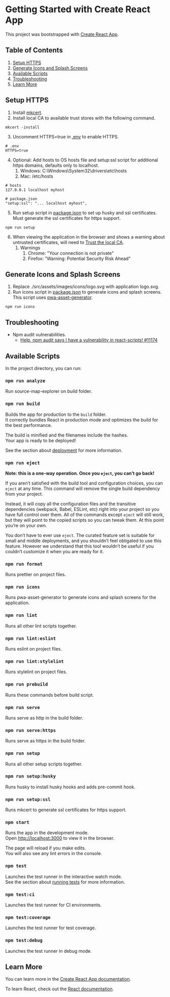 # Getting Started with Create React App

This project was bootstrapped with [Create React App](https://github.com/facebook/create-react-app).

## Table of Contents

1. [Setup HTTPS](#setup-https)
2. [Generate Icons and Splash Screens](#generate-icons-and-splash-screens)
3. [Available Scripts](#available-scripts)
4. [Troubleshooting](#troubleshooting)
5. [Learn More](#learn-more)

## <a name="setup-https"></a>Setup HTTPS

1. Install [mkcert](https://github.com/FiloSottile/mkcert#installation).
2. Install local CA to available trust stores with the following command.

```shell script
mkcert -install
```

3. Uncomment HTTPS=true in [.env](.env) to enable HTTPS.

```shell script
# .env
HTTPS=true
```

4. Optional: Add hosts to OS hosts file and setup:ssl script for additional https domains, defaults only to localhost.
   1. Windows: C:\Windows\System32\drivers\etc\hosts
   2. Mac: /etc/hosts

```shell script
# hosts
127.0.0.1 localhost myhost

# package.json
"setup:ssl": "... localhost myhost",
```

5. Run setup script in [package.json](package.json) to set up husky and ssl certificates. Must generate the ssl certificates for https support.

```shell script
npm run setup
```

6. When viewing the application in the browser and shows a warning about untrusted certificates, will need to [Trust the local CA](https://gist.github.com/cecilemuller/9492b848eb8fe46d462abeb26656c4f8#trust-the-local-ca).
   1. Warnings
      1. Chrome: "Your connection is not private"
      2. Firefox: "Warning: Potential Security Risk Ahead"

## <a name="generate-icons-and-splash-screens"></a>Generate Icons and Splash Screens

1. Replace ./src/assets/images/icons/logo.svg with application logo.svg.
2. Run icons script in [package.json](package.json) to generate icons and splash screens. This script uses [pwa-asset-generator](https://github.com/onderceylan/pwa-asset-generator).

```shell script
npm run icons
```

## <a name="troubleshooting"></a>Troubleshooting

- Npm audit vulnerabilities.
  - [Help, npm audit says I have a vulnerability in react-scripts! #11174](https://github.com/facebook/create-react-app/issues/11174)

## <a name="available-scripts"></a>Available Scripts

In the project directory, you can run:

### `npm run analyze`

Run source-map-explorer on build folder.

### `npm run build`

Builds the app for production to the `build` folder.\
It correctly bundles React in production mode and optimizes the build for the best performance.

The build is minified and the filenames include the hashes.\
Your app is ready to be deployed!

See the section about [deployment](https://facebook.github.io/create-react-app/docs/deployment) for more information.

### `npm run eject`

**Note: this is a one-way operation. Once you `eject`, you can’t go back!**

If you aren’t satisfied with the build tool and configuration choices, you can `eject` at any time. This command will remove the single build dependency from your project.

Instead, it will copy all the configuration files and the transitive dependencies (webpack, Babel, ESLint, etc) right into your project so you have full control over them. All of the commands except `eject` will still work, but they will point to the copied scripts so you can tweak them. At this point you’re on your own.

You don’t have to ever use `eject`. The curated feature set is suitable for small and middle deployments, and you shouldn’t feel obligated to use this feature. However we understand that this tool wouldn’t be useful if you couldn’t customize it when you are ready for it.

### `npm run format`

Runs prettier on project files.

### `npm run icons`

Runs pwa-asset-generator to generate icons and splash screens for the application.

### `npm run lint`

Runs all other lint scripts together.

### `npm run lint:eslint`

Runs eslint on project files.

### `npm run lint:stylelint`

Runs stylelint on project files.

### `npm run prebuild`

Runs these commands before build script.

### `npm run serve`

Runs serve as http in the build folder.

### `npm run serve:https`

Runs serve as https in the build folder.

### `npm run setup`

Runs all other setup scripts together.

### `npm run setup:husky`

Runs husky to install husky hooks and adds pre-commit hook.

### `npm run setup:ssl`

Runs mkcert to generate ssl certificates for https support.

### `npm start`

Runs the app in the development mode.\
Open [http://localhost:3000](http://localhost:3000) to view it in the browser.

The page will reload if you make edits.\
You will also see any lint errors in the console.

### `npm test`

Launches the test runner in the interactive watch mode.\
See the section about [running tests](https://facebook.github.io/create-react-app/docs/running-tests) for more information.

### `npm test:ci`

Launches the test runner for CI environments.

### `npm test:coverage`

Launches the test runner for test coverage.

### `npm test:debug`

Launches the test runner in debug mode.

## <a name="learn-more"></a>Learn More

You can learn more in the [Create React App documentation](https://facebook.github.io/create-react-app/docs/getting-started).

To learn React, check out the [React documentation](https://reactjs.org/).
